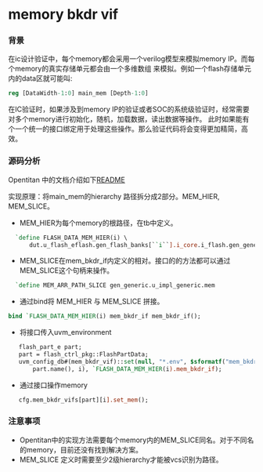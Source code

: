 # memory bkdr vif

### 背景
在ic设计验证中，每个memory都会采用一个verilog模型来模拟memory IP。而每个memory的真实存储单元都会由一个多维数组
来模拟。例如一个flash存储单元内的data区就可能叫:
```systemverilog
reg [DataWidth-1:0] main_mem [Depth-1:0]
```
在IC验证时，如果涉及到memory IP的验证或者SOC的系统级验证时，经常需要对多个memory进行初始化，随机，加载数据，读出数据等操作。
此时如果能有个一个统一的接口绑定用于处理这些操作。那么验证代码将会变得更加精简，高效。
### 源码分析
Opentitan 中的文档介绍如下[README](https://docs.opentitan.org/hw/dv/sv/mem_bkdr_if/README/)

实现原理：将main_mem的hierarchy 路径拆分成2部分。MEM_HIER, MEM_SLICE。
* MEM_HIER为每个memory的根路径，在tb中定义。
```systemverilog
  `define FLASH_DATA_MEM_HIER(i) \
      dut.u_flash_eflash.gen_flash_banks[``i``].i_core.i_flash.gen_generic.u_impl_generic.u_mem
```
* MEM_SLICE在mem_bkdr_if内定义的相对。接口的的方法都可以通过MEM_SLICE这个句柄来操作。
```systemverilog
  `define MEM_ARR_PATH_SLICE gen_generic.u_impl_generic.mem
```
* 通过bind将 MEM_HIER 与 MEM_SLICE 拼接。
```systemverilog
bind `FLASH_DATA_MEM_HIER(i) mem_bkdr_if mem_bkdr_if();
```
* 将接口传入uvm_environment
```systemverilog        
   flash_part_e part;
   part = flash_ctrl_pkg::FlashPartData;
   uvm_config_db#(mem_bkdr_vif)::set(null, "*.env", $sformatf("mem_bkdr_vifs[%0s][%0d]",
       part.name(), i), `FLASH_DATA_MEM_HIER(i).mem_bkdr_if);
```
* 通过接口操作memory
```systemverilog        
   cfg.mem_bkdr_vifs[part][i].set_mem();
```
### 注意事项
* Opentitan中的实现方法需要每个memory内的MEM_SLICE同名。对于不同名的memory，目前还没有找到解决方案。
* MEM_SLICE 定义时需要至少2级hierarchy才能被vcs识别为路径。

